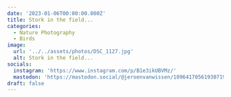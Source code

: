 ```yaml
---
date: '2023-01-06T00:00:00.000Z'
title: Stork in the field...
categories:
  - Nature Photography
  - Birds
image:
  url: '../../assets/photos/DSC_1127.jpg'
  alt: Stork in the field...
socials:
  instagram: 'https://www.instagram.com/p/B1e3ikUBVMz/'
  mastodon: 'https://mastodon.social/@jeroenvanwissen/109641705619307196'
draft: false
---
```


